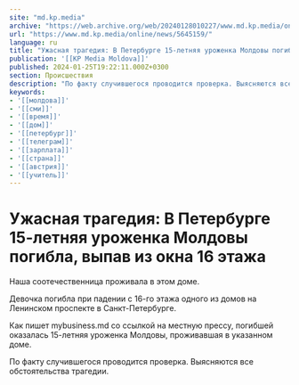 ```yaml
---
site: "md.kp.media"
archive: "https://web.archive.org/web/20240128010227/www.md.kp.media/online/news/5645159/"
url: "https://www.md.kp.media/online/news/5645159/"
language: ru
title: "Ужасная трагедия: В Петербурге 15-летняя уроженка Молдовы погибла, выпав из окна 16 этажа"
publication: '[[KP Media Moldova]]'
published: 2024-01-25T19:22:11.000Z+0300
section: Происшествия
description: "По факту случившегося проводится проверка. Выясняются все обстоятельства трагедии"
keywords:
- '[[молдова]]'
- '[[сми]]'
- '[[время]]'
- '[[дом]]'
- '[[петербург]]'
- '[[телеграм]]'
- '[[зарплата]]'
- '[[страна]]'
- '[[австрия]]'
- '[[учитель]]'
---
```


# Ужасная трагедия: В Петербурге 15-летняя уроженка Молдовы погибла, выпав из окна 16 этажа

Наша соотечественница проживала в этом доме.

Девочка погибла при падении с 16-го этажа одного из домов на Ленинском проспекте в Санкт-Петербурге.

Как пишет mybusiness.md со ссылкой на местную прессу, погибшей оказалась 15-летняя уроженка Молдовы, проживавшая в указанном доме.

По факту случившегося проводится проверка. Выясняются все обстоятельства трагедии.